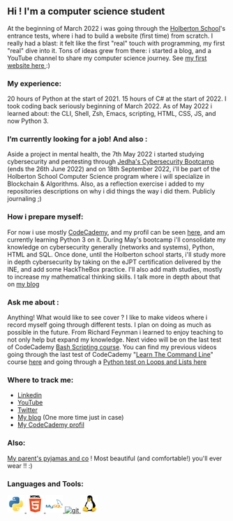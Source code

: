 ## Hi ! I'm a computer science student

At the beginning of March 2022 i was going through the [Holberton School](https://www.holbertonschool.com/)'s entrance tests, where i had to build a website (first time) from scratch. I really had a blast: it felt like the first "real" touch with programming, my first "real" dive into it. Tons of ideas grew from there: i started a blog, and a YouTube channel to share my computer science journey. See <a href="https://jerepe.github.io/my_first_website/" target="_blank" rel="noreferrer"> my first website here </a> :)

### My experience:
20 hours of Python at the start of 2021. 15 hours of C# at the start of 2022.
I took coding back seriously beginning of March 2022.
As of May 2022 i learned about: the CLI, Shell, Zsh, Emacs, scripting, HTML, CSS, JS, and now Python 3.

### I’m currently looking for a job! And also :
Aside a project in mental health, the 7th May 2022 i started studying cybersecurity and pentesting through [Jedha's Cybersecurity Bootcamp](https://en.jedha.co/formations/cybersecurity-essentials) (ends the 26th June 2022) and on 18th September 2022, i'll be part of the Holberton School Computer Science program where i will specialize in Blockchain & Algorithms.
Also, as a reflection exercise i added to my repositories descriptions on why i did things the way i did them. Publicly journaling ;)

### How i prepare myself:
For now i use mostly [CodeCademy](https://www.codecademy.com/learn), and my profil can be seen [here](https://www.codecademy.com/profiles/jeremyperreau), and am currently learning Python 3 on it.
During May's bootcamp i'll consolidate my knowledge on cybersecurity generally (networks and systems), Python, HTML and SQL. 
Once done, until the Holberton school starts, i'll study more in depth cybersecurity by taking on the eJPT certification delivered by the INE, and add some HackTheBox practice.
I'll also add math studies, mostly to increase my mathematical thinking skills. I talk more in depth about that on [my blog](https://www.jeremyperreau.com)

### Ask me about :
Anything! What would like to see cover ? I like to make videos where i record myself going through different tests.
I plan on doing as much as possible in the future. From Richard Feynman i learned to enjoy teaching to not only help but 
expand my knowledge.
Next video will be on the last test of CodeCademy [Bash Scripting course](https://www.codecademy.com/learn/bash-scripting).
You can find my previous videos going through the last test of CodeCademy "[Learn The Command Line](https://www.codecademy.com/courses/learn-the-command-line/)" course [here](https://youtu.be/0U_DLksgi6o) and going through a [Python test on Loops and Lists here](https://www.youtube.com/watch?v=K8RElJn5ckM&t=503s)

### Where to track me:
- [Linkedin](https://www.linkedin.com/in/jeremyperreau/)
- [YouTube](https://www.youtube.com/channel/UC3N4Gdvnjj3nTX3bwGvZ80w)
- [Twitter](https://twitter.com/jeremy_perreau)
- [My blog](https://www.jeremyperreau.com/) (One more time just in case)
- [My CodeCademy profil](https://www.codecademy.com/profiles/jeremyperreau)

### Also:
[My parent's pyjamas and co](https://lepetitcaddie.com/) ! Most beautiful (and comfortable!) you'll ever wear !! :)

### Languages and Tools:
<a href="https://www.python.org" target="_blank" rel="noreferrer"> <img src="https://raw.githubusercontent.com/devicons/devicon/master/icons/python/python-original.svg" alt="python" width="40" height="40"/> </a>
<a href="https://www.w3.org/html/" target="_blank" rel="noreferrer"> <img src="https://raw.githubusercontent.com/devicons/devicon/master/icons/html5/html5-original-wordmark.svg" alt="html5" width="40" height="40"/> </a>
<a href="https://www.mysql.com/" target="_blank" rel="noreferrer"> <img src="https://raw.githubusercontent.com/devicons/devicon/master/icons/mysql/mysql-original-wordmark.svg" alt="mysql" width="40" height="40"/> </a>
<a href="https://git-scm.com/" target="_blank" rel="noreferrer"> <img src="https://www.vectorlogo.zone/logos/git-scm/git-scm-icon.svg" alt="git" width="40" height="40"/> </a>
<a href="https://www.linux.org/" target="_blank" rel="noreferrer"> <img src="https://raw.githubusercontent.com/devicons/devicon/master/icons/linux/linux-original.svg" alt="linux" width="40" height="40"/> </a>
